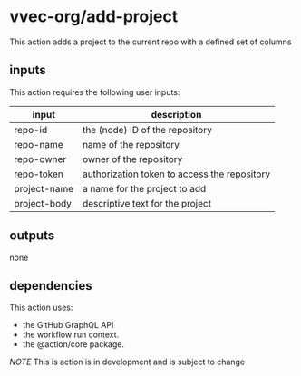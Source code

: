 # vvec-org/add-project
This action adds a project to the current repo with a defined set of columns

## inputs
This action requires the following user inputs:

input | description
---- | ----
repo-id | the (node) ID of the repository 
repo-name | name of the repository
repo-owner | owner of the repository
repo-token | authorization token to access the repository
project-name | a name for the project to add
project-body | descriptive text for the project

## outputs
none

## dependencies
This action uses:
- the GitHub GraphQL API
- the workflow run context.
- the @action/core package.

*NOTE* This is action is in development and is subject to change

